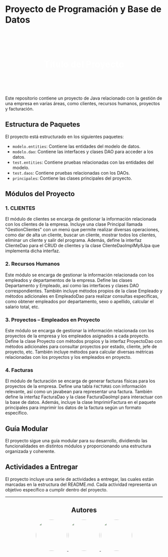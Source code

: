 # Proyecto de Programación y Base de Datos

<div style="background-image: url('https://raw.githubusercontent.com/ddpm24/Proyecto-Programacion-BBDD-1-DAW/main/otros/fotos/Fondo_1.png'); background-size: cover; padding: 50px 0;">
    <h1 style="text-align: center; color: white;">Título del Proyecto</h1>
</div>

Este repositorio contiene un proyecto de Java relacionado con la gestión de una empresa en varias áreas, como clientes, recursos humanos, proyectos y facturación.

## Estructura de Paquetes

El proyecto está estructurado en los siguientes paquetes:

- `modelo.entities`: Contiene las entidades del modelo de datos.
- `modelo.dao`: Contiene las interfaces y clases DAO para acceder a los datos.
- `test.entities`: Contiene pruebas relacionadas con las entidades del modelo.
- `test.daos`: Contiene pruebas relacionadas con los DAOs.
- `principales`: Contiene las clases principales del proyecto.

## Módulos del Proyecto

### 1. CLIENTES

El módulo de clientes se encarga de gestionar la información relacionada con los clientes de la empresa. Incluye una clase Principal llamada "GestionClientes" con un menú que permite realizar diversas operaciones, como dar de alta un cliente, buscar un cliente, mostrar todos los clientes, eliminar un cliente y salir del programa. Además, define la interfaz ClienteDao para el CRUD de clientes y la clase ClienteDaoImplMy8Jpa que implementa dicha interfaz.

### 2. Recursos Humanos

Este módulo se encarga de gestionar la información relacionada con los empleados y departamentos de la empresa. Define las clases Departamento y Empleado, así como las interfaces y clases DAO correspondientes. También incluye métodos propios de la clase Empleado y métodos adicionales en EmpleadoDao para realizar consultas específicas, como obtener empleados por departamento, sexo o apellido, calcular el salario total, etc.

### 3. Proyectos – Empleados en Proyecto

Este módulo se encarga de gestionar la información relacionada con los proyectos de la empresa y los empleados asignados a cada proyecto. Define la clase Proyecto con métodos propios y la interfaz ProyectoDao con métodos adicionales para consultar proyectos por estado, cliente, jefe de proyecto, etc. También incluye métodos para calcular diversas métricas relacionadas con los proyectos y los empleados en proyecto.

### 4. Facturas

El módulo de facturación se encarga de generar facturas físicas para los proyectos de la empresa. Define una tabla `FACTURAS` con información relevante, así como un javabean para representar una factura. También define la interfaz FacturaDao y la clase FacturaDaoImpl para interactuar con la base de datos. Además, incluye la clase ImprimirFactura en el paquete principales para imprimir los datos de la factura según un formato específico.

## Guía Modular

El proyecto sigue una guía modular para su desarrollo, dividiendo las funcionalidades en distintos módulos y proporcionando una estructura organizada y coherente.

## Actividades a Entregar

El proyecto incluye una serie de actividades a entregar, las cuales están marcadas en la estructura del README.md. Cada actividad representa un objetivo específico a cumplir dentro del proyecto.

---



 <h2 align="center">Autores</h2>
<div align="center">
    <a href="https://github.com/ddpm24">
        <img src="https://avatars.githubusercontent.com/u/148397340?s=96&v=4" width="100px" height="100px" style="border-radius: 50%;">
    </a>
    <a href="https://github.com/DiegoMartzG">
        <img src="https://avatars.githubusercontent.com/u/150907836?v=4" width="100px" height="100px" style="border-radius: 50%;">
    </a>
    <a href="https://github.com/rubenperaita">
        <img src="https://avatars.githubusercontent.com/u/72934096?v=4" width="100px" height="100px" style="border-radius: 50%;">
    </a>
</div>



